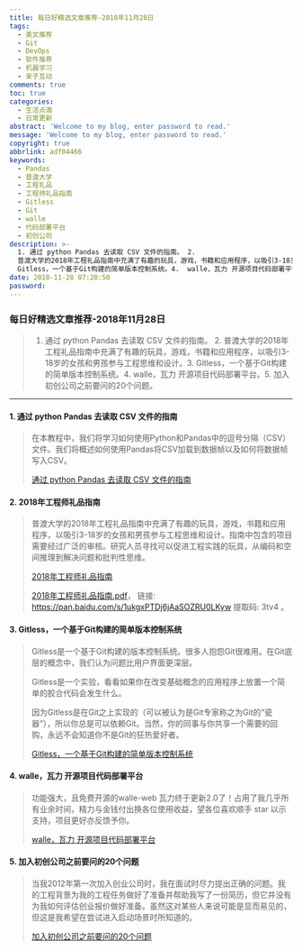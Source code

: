 ```yaml
---
title: 每日好精选文章推荐-2018年11月28日
tags:
  - 美文推荐
  - Git
  - DevOps
  - 软件推荐
  - 机器学习
  - 亲子互动
comments: true
toc: true
categories:
  - 生活点滴
  - 日常更新
abstract: 'Welcome to my blog, enter password to read.'
message: 'Welcome to my blog, enter password to read.'
copyright: true
abbrlink: adf04466
keywords:
  - Pandas
  - 普渡大学
  - 工程礼品
  - 工程师礼品指南
  - Gitless
  - Git
  - walle
  - 代码部署平台
  - 初创公司
description: >-
  1. 通过 python Pandas 去读取 CSV 文件的指南。 2.
  普渡大学的2018年工程礼品指南中充满了有趣的玩具，游戏，书籍和应用程序，以吸引3-18岁的女孩和男孩参与工程思维和设计。3.
  Gitless，一个基于Git构建的简单版本控制系统。4.  walle，瓦力 开源项目代码部署平台。5. 加入初创公司之前要问的20个问题。
date: 2018-11-28 07:20:50
password:
---
```

<script type="text/javascript" src="/js/src/bai.js"></script>

### 每日好精选文章推荐-2018年11月28日
>  1. 通过 python Pandas 去读取 CSV 文件的指南。 2. 普渡大学的2018年工程礼品指南中充满了有趣的玩具，游戏，书籍和应用程序，以吸引3-18岁的女孩和男孩参与工程思维和设计。3. Gitless，一个基于Git构建的简单版本控制系统。4.  walle，瓦力 开源项目代码部署平台。5. 加入初创公司之前要问的20个问题。

---
#### 1. 通过 python Pandas 去读取 CSV 文件的指南
> 在本教程中，我们将学习如何使用Python和Pandas中的逗号分隔（CSV）文件。我们将概述如何使用Pandas将CSV加载到数据帧以及如何将数据帧写入CSV。
> 
> [通过 python Pandas 去读取 CSV 文件的指南](https://www.marsja.se/pandas-read-csv-tutorial-to-csv/)

#### 2. 2018年工程师礼品指南
> 普渡大学的2018年工程礼品指南中充满了有趣的玩具，游戏，书籍和应用程序，以吸引3-18岁的女孩和男孩参与工程思维和设计。指南中包含的项目需要经过广泛的审核。研究人员寻找可以促进工程实践的玩具，从编码和空间推理到解决问题和批判性思维。 
> 
> [2018年工程师礼品指南](https://engineering.purdue.edu/INSPIRE/EngineeringGiftGuide)
> 
> [2018年工程师礼品指南.pdf](https://pan.baidu.com/s/1ukgxPTDj6jAaSOZRU0LKyw )， 链接: https://pan.baidu.com/s/1ukgxPTDj6jAaSOZRU0LKyw 提取码: 3tv4 。

#### 3. Gitless，一个基于Git构建的简单版本控制系统
> Gitless是一个基于Git构建的版本控制系统。很多人抱怨Git很难用。在Git底层的概念中，我们认为问题比用户界面更深层。
> 
> Gitless是一个实验，看看如果你在改变基础概念的应用程序上放置一个简单的胶合代码会发生什么。
> 
> 因为Gitless是在Git之上实现的（可以被认为是Git专家称之为Git的“瓷器”），所以你总是可以依赖Git。当然，你的同事与你共享一个需要的回购，永远不会知道你不是Git的狂热爱好者。
>
> [Gitless，一个基于Git构建的简单版本控制系统](https://gitless.com/)

#### 4. walle，瓦力 开源项目代码部署平台
> 功能强大，且免费开源的walle-web 瓦力终于更新2.0了！占用了我几乎所有业余时间，精力与金钱付出换各位使用收益，望各位喜欢顺手 star 以示支持，项目更好亦反馈予你。
>
> [ walle，瓦力 开源项目代码部署平台](https://github.com/meolu/walle-web)

#### 5. 加入初创公司之前要问的20个问题
> 当我2012年第一次加入创业公司时，我在面试时尽力提出正确的问题。我的工程背景为我的工​​程任务做好了准备并帮助我写了一份简历，但它并没有为我如何评估创业报价做好准备。虽然这对某些人来说可能是显而易见的，但这是我希望在尝试进入启动场景时所知道的。
> 
> [加入初创公司之前要问的20个问题](https://hharnisc.github.io/2018/11/25/twenty-questions-to-ask-before-joining-a-startup.html)
